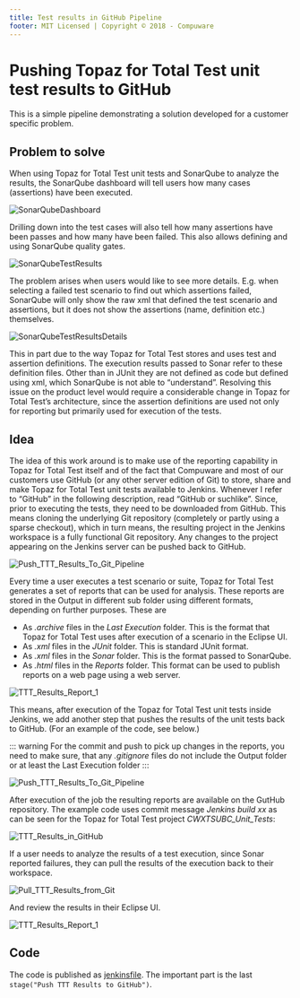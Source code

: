 ```yaml
---
title: Test results in GitHub Pipeline
footer: MIT Licensed | Copyright © 2018 - Compuware
---
```

# Pushing Topaz for Total Test unit test results to GitHub
This is a simple pipeline demonstrating a solution developed for a customer specific problem.

## Problem to solve

When using Topaz for Total Test unit tests and SonarQube to analyze the results, the SonarQube dashboard will tell users how many cases (assertions) have been executed.

![SonarQubeDashboard](./images/SonarQubeDashboard.png)

Drilling down into the test cases will also tell how many assertions have been passes and how many have been failed. This also allows defining and using SonarQube quality gates.

![SonarQubeTestResults](./images/SonarQubeTestResults.png)

The problem arises when users would like to see more details. E.g. when selecting a failed test scenario to find out which assertions failed, SonarQube will only show the raw xml that defined the test scenario and assertions, but it does not show the assertions (name, definition etc.) themselves.

![SonarQubeTestResultsDetails](./images/SonarQubeTestResultsDetails.png)

This in part due to the way Topaz for Total Test stores and uses test and assertion definitions. The execution results passed to Sonar refer to these definition files. Other than in JUnit they are not defined as code but defined using xml, which SonarQube is not able to “understand”. Resolving this issue on the product level would require a considerable change in Topaz for Total Test’s architecture, since the assertion definitions are used not only for reporting but primarily used for execution of the tests.

## Idea

The idea of this work around is to make use of the reporting capability in Topaz for Total Test itself and of the fact that Compuware and most of our customers use GitHub (or any other server edition of Git) to store, share and make Topaz for Total Test unit tests available to Jenkins. Whenever I refer to “GitHub” in the following description, read “GitHub or suchlike”. Since, prior to executing the tests, they need to be downloaded from GitHub. This means cloning the underlying Git repository (completely or partly using a sparse checkout), which in turn means, the resulting project in the Jenkins workspace is a fully functional Git repository. Any changes to the project appearing on the Jenkins server can be pushed back to GitHub.

![Push_TTT_Results_To_Git_Pipeline](./images/Push_TTT_Results_To_Git_Pipeline.png)

Every time a user executes a test scenario or suite, Topaz for Total Test generates a set of reports that can be used for analysis. These reports are stored in the Output in different sub folder using different formats, depending on further purposes. These are

- As *.archive* files in the *Last Execution* folder. This is the format that Topaz for Total Test uses after execution of a scenario in the Eclipse UI.
- As *.xml* files in the *JUnit* folder. This is standard JUnit format.
- As *.xml* files in the *Sonar* folder. This is the format passed to SonarQube.
- As *.html* files in the *Reports* folder. This format can be used to publish reports on a web page using a web server.

![TTT_Results_Report_1](./images/TTT_Results_Report_1.png)

This means, after execution of the Topaz for Total Test unit tests inside Jenkins, we add another step that pushes the results of the unit tests back to GitHub. (For an example of the code, see below.)

::: warning
For the commit and push to pick up changes in the reports, you need to make sure, that any *.gitignore* files do not include the Output folder or at least the Last Execution folder
:::

![Push_TTT_Results_To_Git_Pipeline](./images/Push_TTT_Results_To_Git_Pipeline.png)

After execution of the job the resulting reports are available on the GutHub repository. The example code uses commit message *Jenkins build xx* as can be seen for the Topaz for Total Test project *CWXTSUBC_Unit_Tests*:

![TTT_Results_in_GitHub](./images/TTT_Results_in_GitHub.png)

If a user needs to analyze the results of a test execution, since Sonar reported failures, they can pull the results of the execution back to their workspace.

![Pull_TTT_Results_from_Git](./images/Pull_TTT_Results_from_Git.png)

And review the results in their Eclipse UI.

![TTT_Results_Report_1](./images/TTT_Results_Report_2.png)

## Code

The code is published as [jenkinsfile](https://github.com/cpwr-devops/DevOps-Examples/tree/master/src/Jenkinsfile/Push_TTT_results_to_Git.jenkinsfile). The important part is the last `stage("Push TTT Results to GitHub")`.